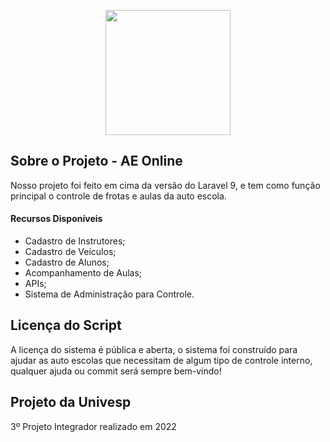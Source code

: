<p align="center"><img src="https://i.imgur.com/TeOB8Pz.png" width="200"></p>

## Sobre o Projeto - AE Online
Nosso projeto foi feito em cima da versão do Laravel 9, e tem como função principal o controle de frotas e aulas da auto escola.

#### Recursos Disponíveis
- Cadastro de Instrutores;
- Cadastro de Veículos;
- Cadastro de Alunos;
- Acompanhamento de Aulas;
- APIs; 
- Sistema de Administração para Controle.

## Licença do Script
A licença do sistema é pública e aberta, o sistema foi construído para ajudar as auto escolas que necessitam de algum tipo de controle interno, qualquer ajuda ou commit será sempre bem-vindo!

## Projeto da Univesp
3º Projeto Integrador realizado em 2022

